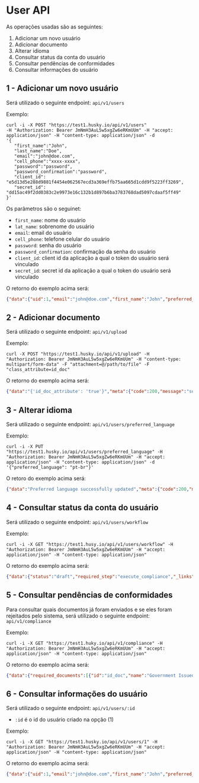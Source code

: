 User API
========

As operações usadas são as seguintes:

 1) Adicionar um novo usuário
 2) Adicionar documento
 3) Alterar idioma
 4) Consultar status da conta do usuário
 5) Consultar pendências de conformidades
 6) Consultar informações do usuário

1 - Adicionar um novo usuário
-----------------------------

Será utilizado o seguinte endpoint: `api/v1/users`

Exemplo:

```
curl -i -X POST "https://test1.husky.io/api/v1/users"
-H "Authorization: Bearer JmNmH3AuL5w5xgZw6eRKmUUm" -H "accept: application/json" -H "content-type: application/json" -d
'{
   "first_name":"John",
   "last_name":"Doe",
   "email":"john@doe.com",
   "cell_phone":"xxxx-xxxx",
   "password":"password",
   "password_confirmation":"password",
   "client_id": "e5d13d5e288d9881f4454e062567ecd3a369effb75aa665d1cdd9f5223ff3269",
   "secret_id": "dd15ac49f2dd0383c2e9973e16c132b1d897b6ba3783768dad5097cdaaf5ff49"
}'
```

Os parâmetros são o seguinet:

- `first_name`: nome do usuário
- `lat_name`: sobrenome do usuário
- `email`: email do usuário
- `cell_phone`: telefone celular do usuário
- `password`: senha do usuário
- `password_confirmation`: confirmação da senha do usuário
- `client_id`: client id da aplicação a qual o token do usuário será vinculado
- `secret_id`: secret id da aplicação a qual o token do usuário será vinculado

O retorno do exemplo acima será:

```json
{"data":{"uid":1,"email":"john@doe.com","first_name":"John","preferred_language":"en","token":"25cf6a9a85181f6bd4b598d4145e00602b1f4a7b86dc89ab2664bad40fa28f3f","_links":{"self":"https://test1.husky.io/api/v1/users/209"}},"meta":{"code":200,"message":"success"}}
```

2 - Adicionar documento
-----------------------

Será utilizado o seguinte endpoint: `api/v1/upload`

Exemplo:

```
curl -X POST "https://test1.husky.io/api/v1/upload" -H  "Authorization: Bearer JmNmH3AuL5w5xgZw6eRKmUUm" -H "content-type: multipart/form-data" -F "attachment=@/path/to/file" -F "class_attribute=id_doc"
```

O retorno do exemplo acima será:

```json
{"data":"{'id_doc_attribute': 'true'}","meta":{"code":200,"message":"success"}}
```

3 - Alterar idioma
------------------

Será utilizado o seguinte endpoint: `api/v1/users/preferred_language`

Exemplo:

```
curl -i -X PUT "https://test1.husky.io/api/v1/users/preferred_language" -H "Authorization: Bearer JmNmH3AuL5w5xgZw6eRKmUUm" -H "accept: application/json" -H "content-type: application/json" -d '{"preferred_language": "pt-br"}'
```

O retoro do exemplo acima será:

```json
{"data":"Preferred language successfully updated","meta":{"code":200,"message":"success"}}
```

4 - Consultar status da conta do usuário
-----------------------------------------

Será utilizado o seguinte endpoint: `api/v1/users/workflow`


Exemplo:

```
curl -i -X GET "https://test1.husy.io/api/v1/users/workflow" -H "Authorization: Bearer JmNmH3AuL5w5xgZw6eRKmUUm" -H "accept: application/json" -H "content-type: application/json"
```

O retorno do exemplo acima será:

```json
{"data":{"status":"draft","required_step":"execute_compliance","_links":{"self":"http1://test1.husky.io/api/v1/users/workflow","rel":"https://test1.husky.io/api/v1/compliance"}},"meta":{"code":200,"message":"success"}}
```

5 - Consultar pendências de conformidades
-----------------------------------------

Para consultar quais documentos já foram enviados e se eles foram rejeitados pelo sistema, será utilizado o seguinte endpoint: `api/v1/compliance`

Exemplo:

```
curl -i -X GET "https://test1.huky.io/api/v1/compliance" -H "Authorization: Bearer JmNmH3AuL5w5xgZw6eRKmUUm" -H "accept: application/json" -H "content-type: application/json"
```

O retorno do exemplo acima será:

```json
{"data":{"required_documents":[{"id":"id_doc","name":"Government Issued Picture ID","description":"Government Issued Picture ID","uploaded":true,"rejected":false,"_links":{"self":"https://test1.husky.io/api/v1/compliance/id_doc"}},{"id":"proof_of_address","name":"Proof of address","description":"Picture of Utility bill or Bank statement","uploaded":false,"rejected":false,"_links":{"self":"https://test1.husky.io/api/v1/compliance/proof_of_address"}}]},"meta":{"code":200,"message":"success"}}
```

6 - Consultar informações do usuário
------------------------------------

Será utilizado o seguinte endpoint: `api/v1/users/:id`

* `:id` é o id do usuário criado na opção (1)

Exemplo:

```
curl -i -X GET "https://test1.husky.io/api/v1/users/1" -H "Authorization: Bearer JmNmH3AuL5w5xgZw6eRKmUUm" -H "accept: application/json" -H "content-type: application/json"
```

O retorno do exemplo acima será:

```json
{"data":{"uid":1,"email":"john@doe.com","first_name":"John","preferred_language":"pt-br","_links":{"self":"https://test1.husky.io/api/v1/users/1"}},"meta":{"code":200,"message":"success"}}
```
